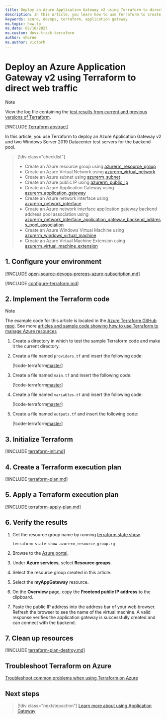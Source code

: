 ```yaml
---
title: Deploy an Azure Application Gateway v2 using Terraform to direct web traffic 
description: In this article, you learn how to use Terraform to create an Azure Application Gateway that directs web traffic to virtual machines in a backend pool.
keywords: azure, devops, terraform, application gateway
ms.topic: how-to
ms.date: 02/16/2023
ms.custom: devx-track-terraform
author: vhorne
ms.author: victorh
---
```


# Deploy an Azure Application Gateway v2 using Terraform to direct web traffic

> [!NOTE]
> View the log file containing the [test results from current and previous versions of Terraform](https://github.com/Azure/terraform/tree/master/quickstart/101-application-gateway/TestRecord.md).

[!INCLUDE [Terraform abstract](./includes/abstract.md)]

In this article, you use Terraform to deploy an Azure Application Gateway v2 and two Windows Server 2019 Datacenter test servers for the backend pool.

> [!div class="checklist"]
> * Create an Azure resource group using [azurerm_resource_group](https://registry.terraform.io/providers/hashicorp/azurerm/latest/docs/resources/resource_group)
> * Create an Azure Virtual Network using [azurerm_virtual_network](https://registry.terraform.io/providers/hashicorp/azurerm/latest/docs/resources/virtual_network)
> * Create an Azure subnet using [azurerm_subnet](https://registry.terraform.io/providers/hashicorp/azurerm/latest/docs/resources/subnet)
> * Create an Azure public IP using [azurerm_public_ip](https://registry.terraform.io/providers/hashicorp/azurerm/latest/docs/resources/public_ip)
> * Create an Azure Application Gateway using [azurerm_application_gateway](https://registry.terraform.io/providers/hashicorp/azurerm/latest/docs/resources/application_gateway)
> * Create an Azure network interface using [azurerm_network_interface](https://registry.terraform.io/providers/hashicorp/azurerm/latest/docs/resources/network_interface)
> * Create an Azure network interface application gateway backend address pool association using [azurerm_network_interface_application_gateway_backend_address_pool_association](https://registry.terraform.io/providers/hashicorp/azurerm/latest/docs/resources/network_interface_application_gateway_backend_address_pool_association)
> * Create an Azure Windows Virtual Machine using [azurerm_windows_virtual_machine](https://registry.terraform.io/providers/hashicorp/azurerm/latest/docs/resources/windows_virtual_machine)
> * Create an Azure Virtual Machine Extension using [azurerm_virtual_machine_extension](https://registry.terraform.io/providers/hashicorp/azurerm/latest/docs/resources/virtual_machine_extension)

## 1. Configure your environment

[!INCLUDE [open-source-devops-prereqs-azure-subscription.md](../includes/open-source-devops-prereqs-azure-subscription.md)]

[!INCLUDE [configure-terraform.md](includes/configure-terraform.md)]

## 2. Implement the Terraform code

> [!NOTE]
> The example code for this article is located in the [Azure Terraform GitHub repo](https://github.com/Azure/terraform/tree/master/quickstart/101-application-gateway). See more [articles and sample code showing how to use Terraform to manage Azure resources](/azure/terraform)

1. Create a directory in which to test the sample Terraform code and make it the current directory.

1. Create a file named `providers.tf` and insert the following code:

    [!code-terraform[master](../../terraform_samples/quickstart/101-application-gateway/providers.tf)]

1. Create a file named `main.tf` and insert the following code:

    [!code-terraform[master](../../terraform_samples/quickstart/101-application-gateway/main.tf)]

1. Create a file named `variables.tf` and insert the following code:

    [!code-terraform[master](../../terraform_samples/quickstart/101-application-gateway/variables.tf)]

1. Create a file named `outputs.tf` and insert the following code:

    [!code-terraform[master](../../terraform_samples/quickstart/101-application-gateway/outputs.tf)]

## 3. Initialize Terraform

[!INCLUDE [terraform-init.md](includes/terraform-init.md)]

## 4. Create a Terraform execution plan

[!INCLUDE [terraform-plan.md](includes/terraform-plan.md)]

## 5. Apply a Terraform execution plan

[!INCLUDE [terraform-apply-plan.md](includes/terraform-apply-plan.md)]

## 6. Verify the results

1. Get the resource group name by running [terraform state show](https://developer.hashicorp.com/terraform/cli/commands/state/show).

    ```console
    terraform state show azurerm_resource_group.rg
    ```

1. Browse to the [Azure portal](https://portal.azure.com).

1. Under **Azure services**, select **Resource groups**.

1. Select the resource group created in this article.

1. Select the **myAppGateway** resource.

1. On the **Overview** page, copy the **Frontend public IP address** to the clipboard.

1. Paste the public IP address into the address bar of your web browser. Refresh the browser to see the name of the virtual machine. A valid response verifies the application gateway is successfully created and can connect with the backend.

## 7. Clean up resources

[!INCLUDE [terraform-plan-destroy.md](includes/terraform-plan-destroy.md)]

## Troubleshoot Terraform on Azure

[Troubleshoot common problems when using Terraform on Azure](troubleshoot.md)

## Next steps

> [!div class="nextstepaction"]
> [Learn more about using Application Gateway](/azure/application-gateway/overview)
